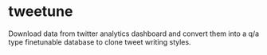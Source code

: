 # tweetune
Download data from twitter analytics dashboard and convert them into a q/a type finetunable database to clone tweet writing styles.
